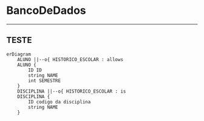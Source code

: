 # BancoDeDados

---
TESTE
---
``` mermaid
erDiagram
    ALUNO ||--o{ HISTORICO_ESCOLAR : allows
    ALUNO {
        ID ID
        string NAME
        int SEMESTRE
    }
    DISCIPLINA ||--o{ HISTORICO_ESCOLAR : is
    DISCIPLINA {
        ID codigo da disciplina
        string NAME
    }
```
